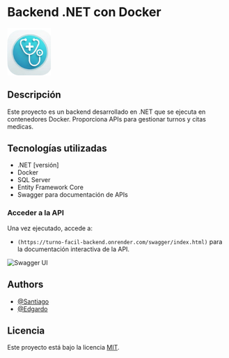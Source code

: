 # Backend .NET con Docker

<img src="https://raw.githubusercontent.com/rgarrodeltreecomar/turnoFacilFront/master/public/logoApplogin.png" alt="Logo" width="100"/>



## Descripción
Este proyecto es un backend desarrollado en .NET que se ejecuta en contenedores Docker. Proporciona APIs para gestionar turnos y citas medicas.

## Tecnologías utilizadas
- .NET [versión]
- Docker
- SQL Server 
- Entity Framework Core
- Swagger para documentación de APIs



### Acceder a la API
Una vez ejecutado, accede a:
- `(https://turno-facil-backend.onrender.com/swagger/index.html)` para la documentación interactiva de la API.

![Swagger UI](https://raw.githubusercontent.com/swagger-api/swagger.io/wordpress/images/assets/SW-logo-clr.png)



## Authors
- [@Santiago](https://github.com/SantiSSD)
- [@Edgardo](https://github.com/EdgardoUncos)


## Licencia
Este proyecto está bajo la licencia [MIT](LICENSE).

